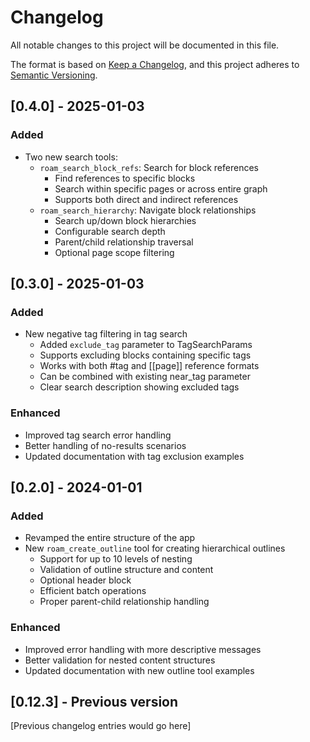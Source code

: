 # Changelog

All notable changes to this project will be documented in this file.

The format is based on [Keep a Changelog](https://keepachangelog.com/en/1.0.0/),
and this project adheres to [Semantic Versioning](https://semver.org/spec/v2.0.0.html).

## [0.4.0] - 2025-01-03

### Added

- Two new search tools:
  - `roam_search_block_refs`: Search for block references
    - Find references to specific blocks
    - Search within specific pages or across entire graph
    - Supports both direct and indirect references
  - `roam_search_hierarchy`: Navigate block relationships
    - Search up/down block hierarchies
    - Configurable search depth
    - Parent/child relationship traversal
    - Optional page scope filtering

## [0.3.0] - 2025-01-03

### Added

- New negative tag filtering in tag search
  - Added `exclude_tag` parameter to TagSearchParams
  - Supports excluding blocks containing specific tags
  - Works with both #tag and [[page]] reference formats
  - Can be combined with existing near_tag parameter
  - Clear search description showing excluded tags

### Enhanced

- Improved tag search error handling
- Better handling of no-results scenarios
- Updated documentation with tag exclusion examples

## [0.2.0] - 2024-01-01

### Added

- Revamped the entire structure of the app
- New `roam_create_outline` tool for creating hierarchical outlines
  - Support for up to 10 levels of nesting
  - Validation of outline structure and content
  - Optional header block
  - Efficient batch operations
  - Proper parent-child relationship handling

### Enhanced

- Improved error handling with more descriptive messages
- Better validation for nested content structures
- Updated documentation with new outline tool examples

## [0.12.3] - Previous version

[Previous changelog entries would go here]

